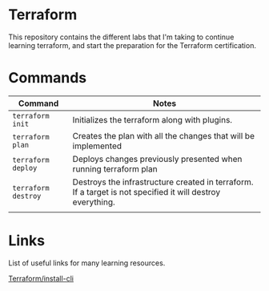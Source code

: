 # Terraform
This repository contains the different labs that I'm taking to continue learning terraform, and start the preparation for
the Terraform certification.

# Commands

|  Command | Notes  |
|---|---|
|  `terraform init` | Initializes the terraform along with plugins.  |
|  `terraform plan` | Creates the plan with all the changes that will be implemented  |
|  `terraform deploy`  | Deploys changes previously presented when running terraform plan  |
|  `terraform destroy`  | Destroys the infrastructure created in terraform. If a target is not specified it will destroy everything.           |
|           |           |


# Links
List of useful links for many learning resources.

[Terraform/install-cli](https://developer.hashicorp.com/terraform/tutorials/aws-get-started/install-cli)

